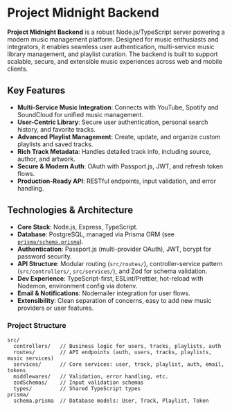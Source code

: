# Project Midnight Backend

**Project Midnight Backend** is a robust Node.js/TypeScript server powering a modern music management platform. Designed for music enthusiasts and integrators, it enables seamless user authentication, multi-service music library management, and playlist curation. The backend is built to support scalable, secure, and extensible music experiences across web and mobile clients.

## Key Features

- **Multi-Service Music Integration**: Connects with YouTube, Spotify and SoundCloud for unified music management.
- **User-Centric Library**: Secure user authentication, personal search history, and favorite tracks.
- **Advanced Playlist Management**: Create, update, and organize custom playlists and saved tracks.
- **Rich Track Metadata**: Handles detailed track info, including source, author, and artwork.
- **Secure & Modern Auth**: OAuth with Passport.js, JWT, and refresh token flows.
- **Production-Ready API**: RESTful endpoints, input validation, and error handling.

## Technologies & Architecture

- **Core Stack**: Node.js, Express, TypeScript.
- **Database**: PostgreSQL, managed via Prisma ORM (see [`prisma/schema.prisma`](prisma/schema.prisma)).
- **Authentication**: Passport.js (multi-provider OAuth), JWT, bcrypt for password security.
- **API Structure**: Modular routing (`src/routes/`), controller-service pattern (`src/controllers/`, `src/services/`), and Zod for schema validation.
- **Dev Experience**: TypeScript-first, ESLint/Prettier, hot-reload with Nodemon, environment config via dotenv.
- **Email & Notifications**: Nodemailer integration for user flows.
- **Extensibility**: Clean separation of concerns, easy to add new music providers or user features.

### Project Structure

```
src/
  controllers/   // Business logic for users, tracks, playlists, auth
  routes/        // API endpoints (auth, users, tracks, playlists, music services)
  services/      // Core services: user, track, playlist, auth, email, tokens
  middlewares/   // Validation, error handling, etc.
  zodSchemas/    // Input validation schemas
  types/         // Shared TypeScript types
prisma/
  schema.prisma  // Database models: User, Track, Playlist, Token
```
